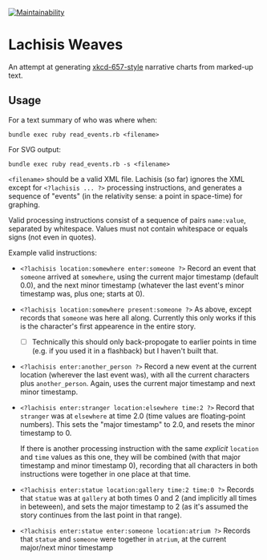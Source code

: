 [![Maintainability](https://api.codeclimate.com/v1/badges/b0fca587162288adcf1c/maintainability)](https://codeclimate.com/github/isikyus/lachisis-weaves/maintainability)

# Lachisis Weaves

An attempt at generating [xkcd-657-style](https://xkcd.com/657/) narrative
charts from marked-up text.

## Usage

For a text summary of who was where when:

```shell
bundle exec ruby read_events.rb <filename>
```

For SVG output:

```shell
bundle exec ruby read_events.rb -s <filename>
```

`<filename>` should be a valid XML file. Lachisis (so far) ignores the XML
except for `<?lachisis ... ?>` processing instructions, and generates a
sequence of "events" (in the relativity sense: a point in space-time) for
graphing.

Valid processing instructions consist of a sequence of pairs `name:value`,
separated by whitespace. Values must not contain whitespace or
equals signs (not even in quotes).

Example valid instructions:

* `<?lachisis location:somewhere enter:someone ?>` Record an event that `someone`
  arrived at `somewhere`, using the current major timestamp (default 0.0),
  and the next minor timestamp (whatever the last event's minor timestamp
  was, plus one; starts at 0).

* `<?lachisis location:somewhere present:someone ?>` As above, except records
    that `someone` was here all along. Currently this only works if this is the character's
    first appearence in the entire story.

    * [ ] Technically this should only back-propogate to earlier points in time (e.g. if
          you used it in a flashback) but I haven't built that.

* `<?lachisis enter:another_person ?>` Record a new event at the current location
  (wherever the last event was), with all the current characters plus
  `another_person`. Again, uses the current major timestamp and next minor
  timestamp.

* `<?lachisis enter:stranger location:elsewhere time:2 ?>` Record that `stranger`
  was at `elsewhere` at time 2.0 (time values are floating-point numbers). This
  sets the "major timestamp" to 2.0, and resets the minor timestamp to 0.

  If there is another processing instruction with the same _explicit_ `location`
  and `time` values as this one, they will be combined (with that major
  timestamp and minor timestamp 0), recording that all characters in both
  instructions were together in one place at that time.

* `<?lachisis enter:statue location:gallery time:2 time:0 ?>` Records that
  `statue` was at `gallery` at both times 0 and 2 (and implicitly all times
   in beteween), and sets the major timestamp to 2 (as it's assumed the story
   continues from the last point in that range).

* `<?lachisis enter:statue enter:someone location:atrium ?>` Records that
  `statue` and `someone` were together in `atrium`, at the current
  major/next minor timestamp
